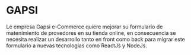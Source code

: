 # GAPSI

Le empresa Gapsi e-Commerce quiere mejorar su formulario de matenimiento de provedores en su tienda online, en consecuencia se necesita
realizar un desarrollo tanto en front como back para migrar este formulario a nuevas tecnologías como ReactJs y NodeJs.

##
